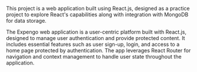 This project is a web application built using React.js, designed as a practice project to explore React's capabilities along with integration with MongoDB for data storage. 

The Expengo web application is a user-centric platform built with React.js, designed to manage user authentication and provide protected content. It includes essential features such as user sign-up, login, and access to a home page protected by authentication. The app leverages React Router for navigation and context management to handle user state throughout the application.
